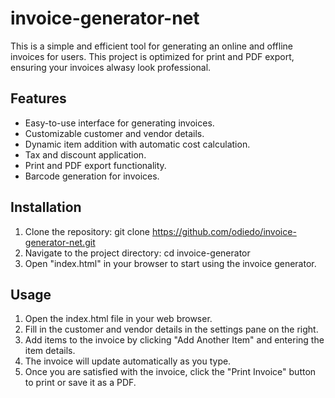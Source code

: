 # invoice-generator-net
This is a simple and efficient tool for generating an online and offline invoices for users. This project is optimized for print and PDF export, ensuring your invoices
alwasy look professional.

## Features
- Easy-to-use interface for generating invoices.
- Customizable customer and vendor details.
- Dynamic item addition with automatic cost calculation.
- Tax and discount application.
- Print and PDF export functionality.
- Barcode generation for invoices.

## Installation
1. Clone the repository: git clone https://github.com/odiedo/invoice-generator-net.git
2. Navigate to the project directory: cd invoice-generator
3. Open "index.html" in your browser to start using the invoice generator.

## Usage
1. Open the index.html file in your web browser.
2. Fill in the customer and vendor details in the settings pane on the right.
3. Add items to the invoice by clicking "Add Another Item" and entering the item details.
4. The invoice will update automatically as you type.
5. Once you are satisfied with the invoice, click the "Print Invoice" button to print or save it as a PDF.

